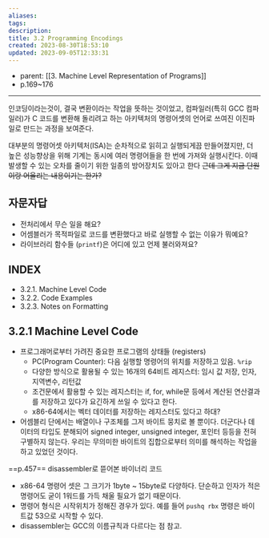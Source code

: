 ```yaml
---
aliases: 
tags: 
description:
title: 3.2 Programming Encodings
created: 2023-08-30T18:53:10
updated: 2023-09-05T12:33:31
---
```

- parent: [[3. Machine Level Representation of Programs]]
- p.169~176
___
인코딩이라는것이, 결국 변환이라는 작업을 뜻하는 것이었고, 컴파일러(특히 GCC 컴파일러)가 C 코드를 변환해 돌리려고 하는 아키텍처의 명령어셋의 언어로 쓰여진 이진파일로 만드는 과정을 보여준다.

대부분의 명령어셋 아키텍처(ISA)는 순차적으로 읽히고 실행되게끔 만들어졌지만, 더 높은 성능향상을 위해 기계는 동시에 여러 명령어들을 한 번에 가져와 실행시킨다. 이때 발생할 수 있는 오차를 줄이기 위한 일종의 방어장치도 있아고 한다 ~~근데 그게 지금 단원이랑 어울리는 내용이기는 한가?~~

## 자문자답

- 전처리에서 무슨 일을 해요?
- 어셈블러가 목적파일로 코드를 변환했다고 바로 실행할 수 없는 이유가 뭐예요?
- 라이브러리 함수들 (`printf`)은 어디에 있고 언제 불러와져요?

## INDEX

- 3.2.1. Machine Level Code
- 3.2.2. Code Examples
- 3.2.3. Notes on Formatting

## 3.2.1 Machine Level Code

- 프로그래머로부터 가려진 중요한 프로그램의 상태들 (registers)
	- PC(Program Counter): 다음 실행할 명령어의 위치를 저장하고 있음. `%rip`
	- 다양한 방식으로 활용될 수 있는 16개의 64비트 레지스터: 임시 값 저장, 인자, 지역변수, 리턴값
	- 조건문에서 활용할 수 있는 레지스터는 if, for, while문 등에서 계산된 연산결과를 저장하고 있다가 요긴하게 쓰일 수 있다고 한다.
	- x86-64에서는 벡터 데이터를 저장하는 레지스터도 있다고 하대?
- 어셈블리 단에서는 배열이나 구조체를 그저 바이트 뭉치로 볼 뿐이다. 더군다나 데이터의 타입도 분해되어 signed integer, unsigned integer, 포인터 등등을 전혀 구별하지 않는다. 우리는 무의미한 바이트의 집합으로부터 의미를 해석하는 작업을 하고 있었던 것이다.

==p.457== disassembler로 뜯어본 바이너리 코드

- x86-64 명령어 셋은 그 크기가 1byte ~ 15byte로 다양하다. 단순하고 인자가 적은 명령어도 굳이 1워드를 가득 채울 필요가 없기 때문이다.
- 명령어 형식은 시작위치가 정해진 경우가 있다. 예를 들어 `pushq rbx` 명령은 바이트값 53으로 시작할 수 있다.
- disassembler는 GCC의 이름규칙과 다르다는 점 참고.
